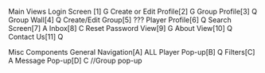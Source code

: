  Main Views
Login Screen [1] 		      G
Create or Edit Profile[2]	G
Group Profile[3] 		      Q
Group Wall[4] 			      Q
Create/Edit Group[5]		???
Player Profile[6]		      Q
Search Screen[7]		      A
Inbox[8]			            C
Reset Password View[9]		G
About View[10]			      Q
Contact Us[11]			      Q  

  Misc Components
General Navigation[A]		  ALL
Player Pop-up[B]		      Q
Filters[C]			          A
Message Pop-up[D]		      C
//Group pop-up
